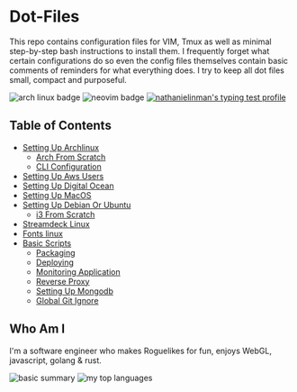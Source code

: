 # Dot-Files
This repo contains configuration files for VIM, Tmux as well as minimal step-by-step bash instructions to install them. I frequently forget what certain configurations do so even the config files themselves contain basic comments of reminders for what everything does. I try to keep all dot files small, compact and purposeful.

![arch linux badge](https://img.shields.io/badge/Arch_Linux-1793D1?style=for-the-badge&logo=arch-linux&logoColor=white) ![neovim badge](https://img.shields.io/badge/NeoVim-%2357A143.svg?&style=for-the-badge&logo=neovim&logoColor=white)
[![nathanielinman's typing test profile](https://www.keyhero.com/static//badges/1603/typing-test-481109.png)](http://keyhero.com/profile/nathanielinman/?ba)

## Table of Contents
  * [Setting Up Archlinux](https://github.com/NathanielInman/dot-files/blob/master/docs/setting-up-manjaro-or-archlinux.md#setting-up-manjaro-or-archlinux)
    * [Arch From Scratch](https://github.com/NathanielInman/dot-files/blob/master/docs/setting-up-manjaro-or-archlinux.md#arch-from-scratch)
    * [CLI Configuration](https://github.com/NathanielInman/dot-files/blob/master/docs/setting-up-manjaro-or-archlinux.md#cli-configuration)
  * [Setting Up Aws Users](https://github.com/NathanielInman/dot-files/blob/master/docs/setting-up-aws-users.md#setting-up-aws-users)
  * [Setting Up Digital Ocean](https://github.com/NathanielInman/dot-files/blob/master/docs/setting-up-digital-ocean.md#setting-up-digital-ocean)
  * [Setting Up MacOS](https://github.com/NathanielInman/dot-files/blob/master/docs/setting-up-macos.md#setting-up-macos)
  * [Setting Up Debian Or Ubuntu](https://github.com/NathanielInman/dot-files/blob/master/docs/setting-up-debian-or-ubuntu.md#setting-up-debian-or-ubuntu)
    * [i3 From Scratch](https://github.com/NathanielInman/dot-files/blob/master/docs/setting-up-debian-or-ubuntu.md#i3-from-scratch)
  * [Streamdeck Linux](https://github.com/NathanielInman/dot-files/blob/master/docs/streamdeck.md)
  * [Fonts linux](https://github.com/NathanielInman/dot-files/blob/master/docs/fonts.md)
  * [Basic Scripts](https://github.com/NathanielInman/dot-files/blob/master/docs/basic-scripts.md#basic-scripts)
    * [Packaging](https://github.com/NathanielInman/dot-files/blob/master/docs/basic-scripts.md#packaging)
    * [Deploying](https://github.com/NathanielInman/dot-files/blob/master/docs/basic-scripts.md#deploying)
    * [Monitoring Application](https://github.com/NathanielInman/dot-files/blob/master/docs/basic-scripts.md#monitoring-application)
    * [Reverse Proxy](https://github.com/NathanielInman/dot-files/blob/master/docs/basic-scripts.md#reverse-proxy)
    * [Setting Up Mongodb](https://github.com/NathanielInman/dot-files/blob/master/docs/basic-scripts.md#setting-up-mongodb)
    * [Global Git Ignore](https://github.com/NathanielInman/dot-files/blob/master/docs/basic-scripts.md#global-git-ignore)

## Who Am I

I'm a software engineer who makes Roguelikes for fun, enjoys WebGL, javascript, golang & rust.

![basic summary](https://github-profile-summary-cards.vercel.app/api/cards/profile-details?username=nathanielinman&theme=vue)
![my top languages](https://github-readme-stats.vercel.app/api/top-langs/?username=nathanielinman)

